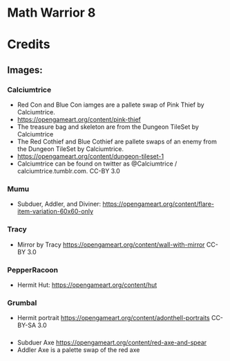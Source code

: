 # Math Warrior 8

# Credits
## Images:
### Calciumtrice
 - Red Con and Blue Con iamges are a pallete swap of Pink Thief by Calciumtrice. 
 - https://opengameart.org/content/pink-thief
 - The treasure bag and skeleton are from the Dungeon TileSet by Calciumtrice
 - The Red Cothief and Blue Cothief are pallete swaps of an enemy from the Dungeon TileSet by Calciumtrice.
 - https://opengameart.org/content/dungeon-tileset-1
 - Calciumtrice can be found on twitter as @Calciumtrice / calciumtrice.tumblr.com. CC-BY 3.0
### Mumu
 - Subduer, Addler, and Diviner: https://opengameart.org/content/flare-item-variation-60x60-only 
### Tracy
 - Mirror by Tracy https://opengameart.org/content/wall-with-mirror CC-BY 3.0

### PepperRacoon
 - Hermit Hut: https://opengameart.org/content/hut
### Grumbal
- Hermit portrait https://opengameart.org/content/adonthell-portraits CC-BY-SA 3.0

###
- Subduer Axe https://opengameart.org/content/red-axe-and-spear
- Addler Axe is a palette swap of the red axe
